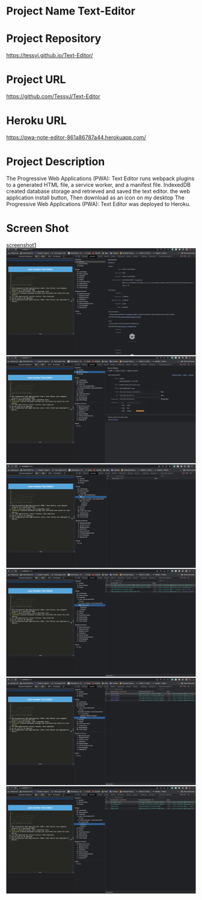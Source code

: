  # Project Name Text-Editor

 # Project Repository
 https://tessyj.github.io/Text-Editor/

# Project URL
https://github.com/TessyJ/Text-Editor




# Heroku URL
https://pwa-note-editor-861a86787a44.herokuapp.com/

# Project Description
The Progressive Web Applications (PWA): Text Editor runs webpack plugins to a generated HTML
file, a service worker, and a manifest file.
IndexedDB created database storage and retrieved and saved the text editor.
the web application install button, Then download
as an icon on my desktop
The Progressive Web Applications (PWA): Text Editor was deployed to Heroku.

# Screen Shot

[screenshot1](images/shot1.png)
![screenshot2](images/shot2.png)
![screenshot3](images/shot3.png)
![screenshot4](images/shot4.png)
![screenshot5](images/shot5.png)
![screenshot6](images/shot6.png)
![screenshot7](images/shot7.png)
